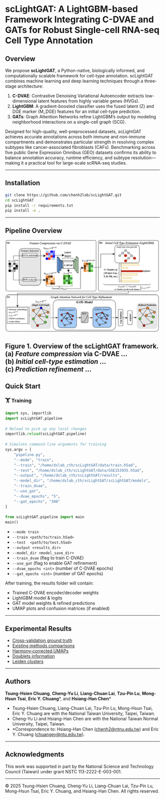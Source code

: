 # scLightGAT: A LightGBM-based Framework Integrating C-DVAE and GATs for Robust Single-cell RNA-seq Cell Type Annotation

## Overview
We propose **scLightGAT**, a Python-native, biologically informed, and computationally scalable framework for cell-type annotation. scLightGAT combines machine learning and deep learning techniques through a three-stage architecture:
1. **C-DVAE**: Contrastive Denoising Variational Autoencoder extracts low-dimensional latent features from highly variable genes (HVGs).
2. **LightGBM**: A gradient-boosted classifier uses the fused latent (Z) and DGE marker (M_DGE) features for an initial cell-type prediction.
3. **GATs**: Graph Attention Networks refine LightGBM’s output by modeling neighborhood interactions on a single-cell graph (SCG).

Designed for high-quality, well-preprocessed datasets, scLightGAT achieves accurate annotations across both immune and non-immune compartments and demonstrates particular strength in resolving complex subtypes like cancer-associated fibroblasts (CAFs). Benchmarking across five public Gene Expression Omnibus (GEO) datasets confirms its ability to balance annotation accuracy, runtime efficiency, and subtype resolution—making it a practical tool for large-scale scRNA-seq studies.

---

## Installation

```bash
git clone https://github.com/chenh2lab/scLightGAT.git
cd scLightGAT
pip install -r requirements.txt
pip install -e .
```

---



## Pipeline Overview

![Pipeline Overview](docs/figures/overall.png)

**Figure 1. Overview of the scLightGAT framework.**  
**(a)** *Feature compression* via C-DVAE …  
**(b)** *Initial cell-type estimation* …  
**(c)** *Prediction refinement* …
---

## Quick Start

### 🏋️ Training

```python
import sys, importlib
import scLightGAT.pipeline

# Reload to pick up any local changes
importlib.reload(scLightGAT.pipeline)

# Simulate command-line arguments for training
sys.argv = [
    "pipeline.py",
    "--mode", "train",
    "--train", "/home/dslab_cth/scLightGAT/data/train.h5ad",
    "--test", "/home/dslab_cth/scLightGAT/data/GSE153935.h5ad",
    "--output", "/home/dslab_cth/scLightGAT/results",
    "--model_dir", "/home/dslab_cth/scLightGAT/scLightGAT/models",
    "--train_dvae",
    "--use_gat",
    "--dvae_epochs", "5",
    "--gat_epochs", "300"
]

from scLightGAT.pipeline import main
main()
```

- `--mode train`
- `--train <path/to/train.h5ad>`
- `--test  <path/to/test.h5ad>`
- `--output <results_dir>`
- `--model_dir <model_save_dir>`
- `--train_dvae` (flag to train C-DVAE)
- `--use_gat` (flag to enable GAT refinement)
- `--dvae_epochs <int>` (number of C-DVAE epochs)
- `--gat_epochs <int>` (number of GAT epochs)

After training, the results folder will contain:
- Trained C-DVAE encoder/decoder weights
- LightGBM model & logits
- GAT model weights & refined predictions
- UMAP plots and confusion matrices (if enabled)

---
## Experimental Results

- [Cross-validation ground truth](exp_results/Cross_validation(PanlaoDB)_groundtruth/)
- [Existing methods comparisons](exp_results/Existing_methods_comparisons/)
- [Harmony‐corrected UMAPs](exp_results/Harmony_corrected_umap/)
- [Doublets information](exp_results/doublets_info/)
- [Leiden clusters](exp_results/leiden_clusters/)

---

## Authors

**Tsung-Hsien Chuang**, **Cheng-Yu Li**, **Liang-Chuan Lai**, **Tzu-Pin Lu**, **Mong-Hsun Tsai**, **Eric Y. Chuang***, and **Hsiang-Han Chen***
- Tsung-Hsien Chuang, Liang-Chuan Lai, Tzu-Pin Lu, Mong-Hsun Tsai, Eric Y. Chuang are with the National Taiwan University, Taipei, Taiwan.
- Cheng-Yu Li and Hsiang-Han Chen are with the National Taiwan Normal University, Taipei, Taiwan.
- *Correspondence to: Hsiang-Han Chen (chenh2@ntnu.edu.tw) and Eric Y. Chuang (chuangey@ntu.edu.tw).

---

## Acknowledgments

This work was supported in part by the National Science and Technology Council (Taiwan) under grant NSTC 113-2222-E-003-001.

---

© 2025 Tsung-Hsien Chuang, Cheng-Yu Li, Liang-Chuan Lai, Tzu-Pin Lu, Mong-Hsun Tsai, Eric Y. Chuang, and Hsiang-Han Chen. All rights reserved.
